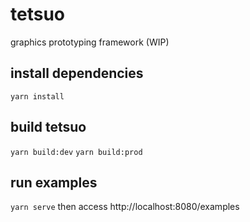 # tetsuo

graphics prototyping framework (WIP)

## install dependencies

`yarn install`

## build tetsuo

`yarn build:dev`
`yarn build:prod`

## run examples

`yarn serve` then access http://localhost:8080/examples
